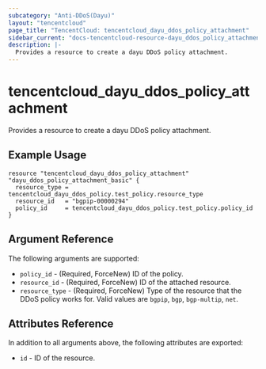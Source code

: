 ```yaml
---
subcategory: "Anti-DDoS(Dayu)"
layout: "tencentcloud"
page_title: "TencentCloud: tencentcloud_dayu_ddos_policy_attachment"
sidebar_current: "docs-tencentcloud-resource-dayu_ddos_policy_attachment"
description: |-
  Provides a resource to create a dayu DDoS policy attachment.
---
```


# tencentcloud_dayu_ddos_policy_attachment

Provides a resource to create a dayu DDoS policy attachment.

## Example Usage

```hcl
resource "tencentcloud_dayu_ddos_policy_attachment" "dayu_ddos_policy_attachment_basic" {
  resource_type = tencentcloud_dayu_ddos_policy.test_policy.resource_type
  resource_id   = "bgpip-00000294"
  policy_id     = tencentcloud_dayu_ddos_policy.test_policy.policy_id
}
```

## Argument Reference

The following arguments are supported:

* `policy_id` - (Required, ForceNew) ID of the policy.
* `resource_id` - (Required, ForceNew) ID of the attached resource.
* `resource_type` - (Required, ForceNew) Type of the resource that the DDoS policy works for. Valid values are `bgpip`, `bgp`, `bgp-multip`, `net`.

## Attributes Reference

In addition to all arguments above, the following attributes are exported:

* `id` - ID of the resource.



